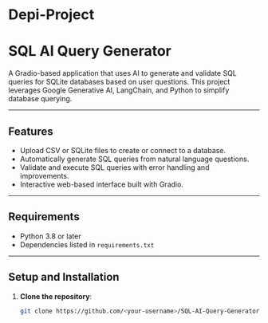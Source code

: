 # Depi-Project
# SQL AI Query Generator

A Gradio-based application that uses AI to generate and validate SQL queries for SQLite databases based on user questions. This project leverages Google Generative AI, LangChain, and Python to simplify database querying.

---

## Features
- Upload CSV or SQLite files to create or connect to a database.
- Automatically generate SQL queries from natural language questions.
- Validate and execute SQL queries with error handling and improvements.
- Interactive web-based interface built with Gradio.

---

## Requirements
- Python 3.8 or later
- Dependencies listed in `requirements.txt`

---

## Setup and Installation

1. **Clone the repository**:
   ```bash
   git clone https://github.com/<your-username>/SQL-AI-Query-Generator.git
